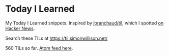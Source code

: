 # Today I Learned

My Today I Learned snippets. Inspired by [jbranchaud/til](https://github.com/jbranchaud/til), which I spotted [on Hacker News](https://news.ycombinator.com/item?id=22908044).

Search these TILs at https://til.simonwillison.net/

<!-- count starts -->560<!-- count ends --> TILs so far. <a href="https://til.simonwillison.net/til/feed.atom">Atom feed here</a>.

<!-- index starts -->
<!-- index ends -->